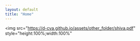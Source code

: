```yaml
---
layout: default
title: "Home"
---
```


<img src="https://d-cva.github.io/assets/other_folder/shiva.pdf"
style="height:100%;width:100%"
></img>